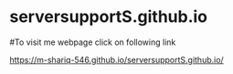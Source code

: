 # serversupportS.github.io

#To visit me webpage click on following link

https://m-shariq-546.github.io/serversupportS.github.io/
